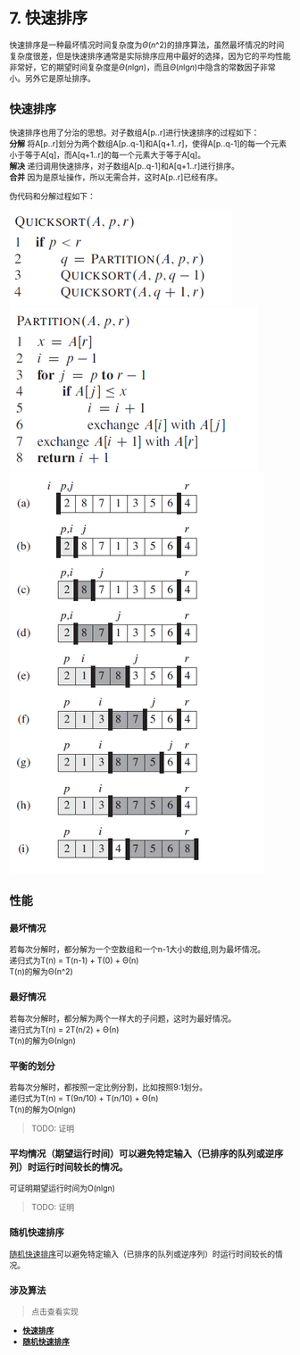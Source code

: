 # 7. 快速排序

快速排序是一种最坏情况时间复杂度为*Θ*(*n*^2)的排序算法，虽然最坏情况的时间复杂度很差，但是快速排序通常是实际排序应用中最好的选择，因为它的平均性能非常好，它的期望时间复杂度是*Θ*(*n*lg*n*)，而且*Θ*(*n*lg*n*)中隐含的常数因子非常小。另外它是原址排序。  

## 快速排序

快速排序也用了分治的思想。对子数组A[p..r]进行快速排序的过程如下：  
**分解** 将A[p..r]划分为两个数组A[p..q-1]和A[q+1..r]，使得A[p..q-1]的每一个元素小于等于A[q]，而A[q+1..r]的每一个元素大于等于A[q]。  
**解决** 递归调用快速排序，对子数组A[p..q-1]和A[q+1..r]进行排序。  
**合并** 因为是原址操作，所以无需合并，这时A[p..r]已经有序。  

伪代码和分解过程如下：

![快排](/.res/07_QUICK_SORT.PNG)  
![快排](/.res/07_QUICK_SORT_PARTITION.PNG)  
![快排](/.res/07_1.PNG)  

## 性能

### 最坏情况
若每次分解时，都分解为一个空数组和一个n-1大小的数组,则为最坏情况。  
递归式为T(n) = T(n-1) + T(0) + Θ(n)  
T(n)的解为Θ(n^2) 

### 最好情况
若每次分解时，都分解为两个一样大的子问题，这时为最好情况。  
递归式为T(n) = 2T(n/2) + Θ(n)  
T(n)的解为Θ(nlgn) 

### 平衡的划分
若每次分解时，都按照一定比例分割，比如按照9:1划分。  
递归式为T(n) = T(9n/10) + T(n/10) + Θ(n)  
T(n)的解为O(nlgn) 
> TODO: 证明

### 平均情况（期望运行时间）可以避免特定输入（已排序的队列或逆序列）时运行时间较长的情况。
可证明期望运行时间为O(nlgn) 
> TODO: 证明

### 随机快速排序
[随机快速排序](/Code/Algorithms/A-07-1-QuickSort/randomized_quick_sort_realization.c)可以避免特定输入（已排序的队列或逆序列）时运行时间较长的情况。


### 涉及算法
> 点击查看实现
+ **[快速排序](/Code/Algorithms/A-07-1-QuickSort/quick_sort_realization.c)**  
+ **[随机快速排序](/Code/Algorithms/A-07-1-QuickSort/randomized_quick_sort_realization.c)**  